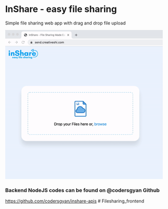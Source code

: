 # InShare - easy file sharing
Simple file sharing web app with drag and drop file upload

![demo gif](https://github.com/ShivamJoker/GIF-Demos/raw/master/inshare%20demo.gif)

### Backend NodeJS codes can be found on @codersgyan Github
https://github.com/codersgyan/inshare-apis
#   F i l e s h a r i n g _ f r o n t e n d 
 
 